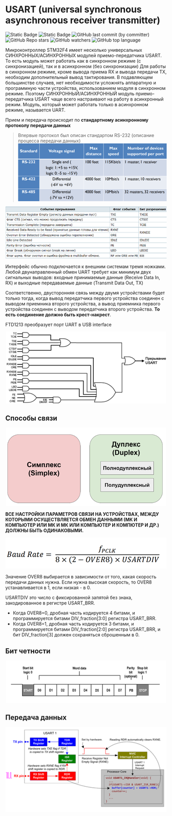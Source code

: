 # USART (universal synchronous asynchronous receiver transmitter)

![Static Badge](https://img.shields.io/badge/Unic_Lab-green)
![Static Badge](https://img.shields.io/badge/STM32-red)
![GitHub last commit (by committer)](https://img.shields.io/github/last-commit/Vernicovskiy/STM32_TIM)
![GitHub Repo stars](https://img.shields.io/github/stars/Vernicovskiy/STM32_TIM)
![GitHub watchers](https://img.shields.io/github/watchers/Vernicovskiy/STM32_TIM)
![GitHub top language](https://img.shields.io/github/languages/top/Vernicovskiy/STM32_TIM)

Микроконтроллер STM32F4 имеет несколько  универсальных СИНХРОННЫХ/АСИНХРОННЫХ модулей приемо-передатчика USART. То есть модуль может работать как в синхронном режиме (с синхронизацией), так
и в асинхронном (без синхронизации) Для работы в синхронном режиме, кроме вывода приема RX и вывода передачи TX, необходим дополнительный вывод тактирования. В подавляющем большинстве случаев, нет необходимости усложнять аппаратную и программную части устройства, использованием модуля в синхронном режиме. Поэтому СИНХРОННЫЙ/АСИНХРОННЫЙ модуль приемо-передатчика USART чаще всего настраивают на работу в асинхронный режим. Модуль, который может работать только в асинхронном режиме, называется UART.

Прием и передача происходит по **стандартному асинхронному протоколу передачи данных**

> Впервые протокол был описан стандартом RS-232 (описание процесса передачи данных)
> ![Alt text](PNG/image-3.png)



![Alt text](PNG/image.png)

Интерфейс обычно подключается к внешним системам тремя ножками. Любой двунаправленный обмен UART требует как минимум двух сигнальных выводов: входные принимаемые данные (Receive Data In, RX) и выходные передаваемые данные (Transmit Data Out, TX)

Соответственно, двусторонняя связь между двумя устройствами будет только тогда, когда вывод передатчика первого устройства соединен с выводом приемника второго устройства, а вывод приемника первого устройства соединен с выводом передатчика второго устройства. **То есть соединение должно быть крест-накрест**.

FTD1213 преобразует порт UART в USB interface

<p align="center">
<img src="PNG/image-1.png" alt="Diagram of System Timer (SysTick)" width="500"/>
</<p align="center">

## Способы связи
<p align="center">
<img src="PNG/image-4.png" alt="Diagram of System Timer (SysTick)" width="500"/>
</<p align="center">



**ВСЕ НАСТРОЙКИ ПАРАМЕТРОВ СВЯЗИ НА УСТРОЙСТВАХ, МЕЖДУ КОТОРЫМИ ОСУЩЕСТВЛЯЕТСЯ ОБМЕН ДАННЫМИ (МК И КОМПЬЮТЕР ИЛИ МК И МК ИЛИ КОМПЬЮТЕР И КОМПЮТЕР И ДР.) ДОЛЖНЫ БЫТЬ
ОДИНАКОВЫМИ.**

![Alt text](PNG/image-5.png)


Значение OVER8 выбирается в зависимости от того, какая скорость передачи данных нужна. Если нужна высокая скорость, то OVER8 устанавливается в 1, если низкая - в 0.

USARTDIV это число с фиксированной запятой без знака, закодированное в регистре USART_BRR.

* Когда OVER8=0, дробная часть кодируется 4 битами, и программируется битами DIV_fraction[3:0] регистра USART_BRR.
* Когда OVER8=1, дробная часть кодируется 3 битами, и программируется битами DIV_fraction[2:0] регистра USART_BRR, и бит DIV_fraction[3] должен сохраняться сброшенным в 0.
  
## Бит четности
<p align="center">
<img src="PNG/image-6.png" alt="Diagram of System Timer (SysTick)" width="500"/>
</<p align="center">

## Передача данных
![Alt text](PNG/image-2.png)




